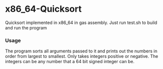 # x86_64-Quicksort
Quicksort implemented in x86_64 in gas assembly. Just run test.sh to build and run the program

### Usage
The program sorts all arguments passed to it and prints out the numbers in order from largest to smallest.
Only takes integers positive or negative. The integers can be any number that a 64 bit signed integer can be. 